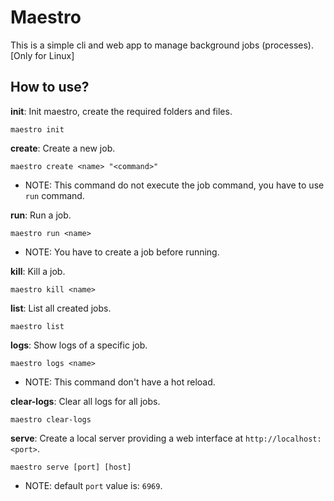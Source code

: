 # Maestro

This is a simple cli and web app to manage background jobs (processes). [Only for Linux]

## How to use?

**init**: Init maestro, create the required folders and files.

```shell
maestro init
```

**create**: Create a new job.

```shell
maestro create <name> "<command>"
```

- NOTE: This command do not execute the job command, you have to use `run` command.

**run**: Run a job.

```shell
maestro run <name>
```

- NOTE: You have to create a job before running.

**kill**: Kill a job.

```shell
maestro kill <name>
```

**list**: List all created jobs.

```shell
maestro list
```

**logs**: Show logs of a specific job.

```shell
maestro logs <name>
```

- NOTE: This command don't have a hot reload.

**clear-logs**: Clear all logs for all jobs.

```shell
maestro clear-logs
```

**serve**: Create a local server providing a web interface at `http://localhost:<port>`.

```shell
maestro serve [port] [host]
```

- NOTE: default `port` value is: `6969`.
